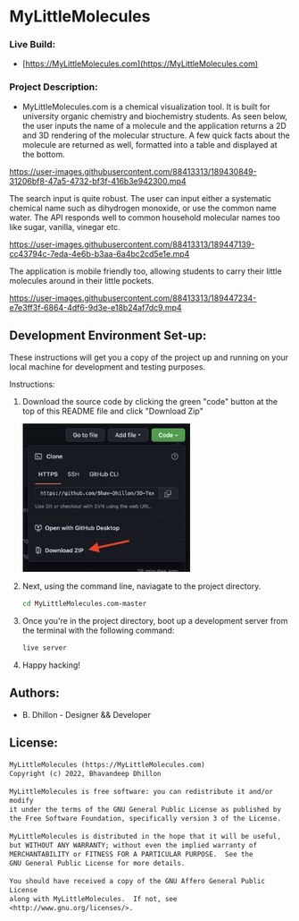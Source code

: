 # MyLittleMolecules

### Live Build: 
- [https://MyLittleMolecules.com](https://MyLittleMolecules.com)

### Project Description:
- MyLittleMolecules.com is a chemical visualization tool. It is built for university organic chemistry and biochemistry students. As seen below, the user inputs the name of a molecule and the application returns a 2D and 3D rendering of the molecular structure. A few quick facts about the molecule are returned as well, formatted into a table and displayed at the bottom.

https://user-images.githubusercontent.com/88413313/189430849-31206bf8-47a5-4732-bf3f-416b3e942300.mp4

The search input is quite robust. The user can input either a systematic chemical name such as dihydrogen monoxide, or use the common name water. The API responds well to common household molecular names too like sugar, vanilla, vinegar etc.

https://user-images.githubusercontent.com/88413313/189447139-cc43794c-7eda-4e6b-b3aa-6a4bc2cd5e1e.mp4

The application is mobile friendly too, allowing students to carry their little molecules around in their little pockets.

https://user-images.githubusercontent.com/88413313/189447234-e7e3ff3f-6864-4df6-9d3e-e18b24af7dc9.mp4


## Development Environment Set-up:
These instructions will get you a copy of the project up and running on your local machine for development and testing purposes.

Instructions:
1. Download the source code by clicking the green "code" button at the top of this README file and click "Download Zip"  

    <img src="./img/download-readme.jpg" style="width:300px;"/>

2. Next, using the command line, naviagate to the project directory.
    ```bash
    cd MyLittleMolecules.com-master
    ``` 
3. Once you're in the project directory, boot up a development server from the terminal with the following command:
    ```bash
    live server
    ``` 
4. Happy hacking!



## Authors:
- B. Dhillon - Designer && Developer

## License:
```
MyLittleMolecules (https://MyLittleMolecules.com)
Copyright (c) 2022, Bhavandeep Dhillon

MyLittleMolecules is free software: you can redistribute it and/or modify
it under the terms of the GNU General Public License as published by
the Free Software Foundation, specifically version 3 of the License.

MyLittleMolecules is distributed in the hope that it will be useful,
but WITHOUT ANY WARRANTY; without even the implied warranty of
MERCHANTABILITY or FITNESS FOR A PARTICULAR PURPOSE.  See the
GNU General Public License for more details.

You should have received a copy of the GNU Affero General Public License
along with MyLittleMolecules.  If not, see <http://www.gnu.org/licenses/>.
```
